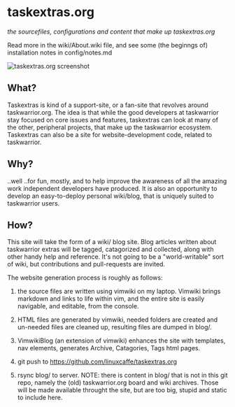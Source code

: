 taskextras.org
==============

_the sourcefiles, configurations and content that make up taskextras.org_

Read more in the wiki/About.wiki file, and see some (the beginngs of) installation notes in config/notes.md

![taskextras.org screenshot](./images/screenshot.png "current screenshot of taskextras.org")

## What?

Taskextras is kind of a support-site, or a fan-site that revolves around taskwarrior.org. The idea is that while the good developers at taskwarrior stay focused on core issues and features, taskextras can look at many of the other, peripheral projects, that make up the taskwarrior ecosystem. Taskextras can also be a site for website-development code, related to taskwarrior. 

## Why?

..well ..for fun, mostly, and to help improve the awareness of all the amazing work independent developers have produced. It is also an opportunity to develop an easy-to-deploy personal wiki/blog, that is uniquely suited to taskwarrior users. 

## How?

This site will take the form of a wiki/ blog site. Blog articles written about taskwarrior extras will be tagged, catagorized and collected, along with other handy help and reference. It's not going to be a "world-writable" sort of wiki, but contributions and pull-requests are invited.

The website generation process is roughly as follows:

1) the source files are written using vimwiki on my laptop. Vimwiki brings markdown and links to life within vim, and the entire site is easily navigable, and editable, from the console. 

2) HTML files are generated by vimwiki, needed folders are created and un-needed files are cleaned up, resulting files are dumped in blog/.

3) VimwikiBlog (an extension of vimwiki) enhances the site with templates, nav elements, generates Archive, Catagories, Tags html pages.

4) git push to https://github.com/linuxcaffe/taskextras.org

5) rsync blog/ to server. NOTE: there is content in blog/ that is not in this git repo, namely the (old) taskwarrior.org board and wiki archives. Those will be made available throught the site, but are too big, stupid and static to include here. 

